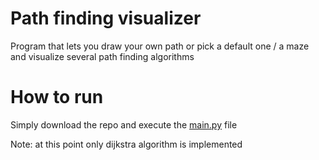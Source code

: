 # Path finding visualizer
Program that lets you draw your own path or pick a default one / a maze and visualize several path finding algorithms

# How to run
Simply download the repo and execute the [main.py](https://github.com/MrC3drik/path-finding-visualizer/blob/master/main.py) file 

Note: at this point only dijkstra algorithm is implemented

